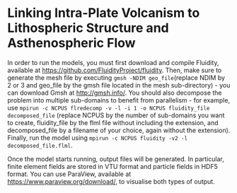 # Linking Intra-Plate Volcanism to Lithospheric Structure and Asthenospheric Flow

In order to run the models, you must first download and compile Fluidity, available at https://github.com/FluidityProject/fluidity. Then, make sure to generate the mesh file by executing `gmsh -NDIM geo_file`(replace NDIM by 2 or 3 and geo_file by the gmsh file located in the mesh sub-directory) - you can download Gmsh at http://gmsh.info/. You should also decompose the problem into multiple sub-domains to benefit from parallelism - for example, use `mpirun -c NCPUS flredecomp -v -l -i 1 -o NCPUS fluidity_file decomposed_file` (replace NCPUS by the number of sub-domains you want to create, fluidity_file by the flml file without including the extension, and decomposed_file by a filename of your choice, again without the extension). Finally, run the model using `mpirun -c NCPUS fluidity -v2 -l decomposed_file.flml`.

Once the model starts running, output files will be generated. In particular, finite element fields are stored in VTU format and particle fields in HDF5 format. You can use ParaView, available at https://www.paraview.org/download/, to visualise both types of output.
